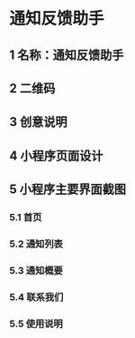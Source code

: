 # 通知反馈助手
## 1  名称：通知反馈助手
## 2  二维码
## 3  创意说明
## 4  小程序页面设计
## 5  小程序主要界面截图
### 5.1 首页
### 5.2 通知列表
### 5.3 通知概要
### 5.4 联系我们
### 5.5 使用说明
